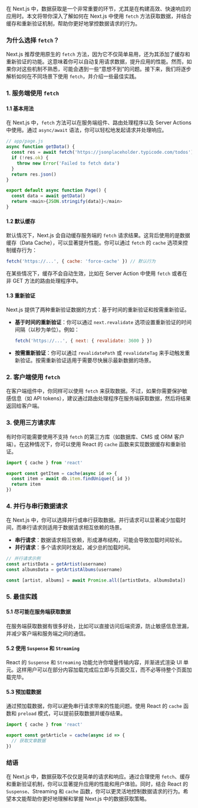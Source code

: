 在 Next.js 中，数据获取是一个非常重要的环节，尤其是在构建高效、快速响应的应用时。本文将带你深入了解如何在 Next.js 中使用 `fetch` 方法获取数据，并结合缓存和重新验证机制，帮助你更好地掌控数据请求的行为。

### 为什么选择 `fetch`？

Next.js 推荐使用原生的 `fetch` 方法，因为它不仅简单易用，还为其添加了缓存和重新验证的功能。这意味着你可以自动复用请求数据，提升应用的性能。然而，如果你对这些机制不熟悉，可能会遇到一些“意想不到”的问题。接下来，我们将逐步解析如何在不同场景下使用 `fetch`，并介绍一些最佳实践。

### 1. 服务端使用 `fetch`

#### 1.1 基本用法

在 Next.js 中，`fetch` 方法可以在服务端组件、路由处理程序以及 Server Actions 中使用。通过 `async/await` 语法，你可以轻松地发起请求并处理响应。

```javascript
// app/page.js
async function getData() {
  const res = await fetch('https://jsonplaceholder.typicode.com/todos')
  if (!res.ok) {
    throw new Error('Failed to fetch data')
  }
  return res.json()
}

export default async function Page() {
  const data = await getData()
  return <main>{JSON.stringify(data)}</main>
}
```

#### 1.2 默认缓存

默认情况下，Next.js 会自动缓存服务端的 `fetch` 请求结果。这背后使用的是数据缓存（Data Cache），可以显著提升性能。你可以通过 `fetch` 的 `cache` 选项来控制缓存行为：

```javascript
fetch('https://...', { cache: 'force-cache' }) // 默认行为
```

在某些情况下，缓存不会自动生效，比如在 Server Action 中使用 `fetch` 或者在非 GET 方法的路由处理程序中。

#### 1.3 重新验证

Next.js 提供了两种重新验证数据的方式：基于时间的重新验证和按需重新验证。

- **基于时间的重新验证**：你可以通过 `next.revalidate` 选项设置重新验证的时间间隔（以秒为单位）。例如：

  ```javascript
  fetch('https://...', { next: { revalidate: 3600 } })
  ```

- **按需重新验证**：你可以通过 `revalidatePath` 或 `revalidateTag` 来手动触发重新验证。按需重新验证适用于需要尽快展示最新数据的场景。

### 2. 客户端使用 `fetch`

在客户端组件中，你同样可以使用 `fetch` 来获取数据。不过，如果你需要保护敏感信息（如 API tokens），建议通过路由处理程序在服务端获取数据，然后将结果返回给客户端。

### 3. 使用三方请求库

有时你可能需要使用不支持 `fetch` 的第三方库（如数据库、CMS 或 ORM 客户端）。在这种情况下，你可以使用 React 的 `cache` 函数来实现数据缓存和重新验证。

```javascript
import { cache } from 'react'

export const getItem = cache(async id => {
  const item = await db.item.findUnique({ id })
  return item
})
```

### 4. 并行与串行数据请求

在 Next.js 中，你可以选择并行或串行获取数据。并行请求可以显著减少加载时间，而串行请求则适用于数据请求相互依赖的场景。

- **串行请求**：数据请求相互依赖，形成瀑布结构，可能会导致加载时间较长。
- **并行请求**：多个请求同时发起，减少总的加载时间。

```javascript
// 并行请求示例
const artistData = getArtist(username)
const albumsData = getArtistAlbums(username)

const [artist, albums] = await Promise.all([artistData, albumsData])
```

### 5. 最佳实践

#### 5.1 尽可能在服务端获取数据

在服务端获取数据有很多好处，比如可以直接访问后端资源，防止敏感信息泄漏，并减少客户端和服务端之间的通信。

#### 5.2 使用 `Suspense` 和 `Streaming`

React 的 `Suspense` 和 `Streaming` 功能允许你增量传输内容，并渐进式渲染 UI 单元。这样用户可以在部分内容加载完成后立即与页面交互，而不必等待整个页面加载完毕。

#### 5.3 预加载数据

通过预加载数据，你可以避免串行请求带来的性能问题。使用 React 的 `cache` 函数和 `preload` 模式，可以提前获取数据并缓存结果。

```javascript
import { cache } from 'react'

export const getArticle = cache(async id => {
  // 获取文章数据
})
```

### 结语

在 Next.js 中，数据获取不仅仅是简单的请求和响应。通过合理使用 `fetch`、缓存和重新验证机制，你可以显著提升应用的性能和用户体验。同时，结合 React 的 `Suspense`、Streaming 和 `cache` 函数，你可以更灵活地控制数据请求的行为。希望本文能帮助你更好地理解和掌握 Next.js 中的数据获取策略。
